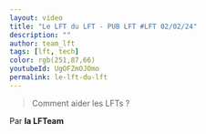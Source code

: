 ```yaml
---
layout: video
title: "Le LFT du LFT - PUB LFT #LFT 02/02/24"
description: ""
author: team_lft
tags: [lft, tech]
color: rgb(251,87,66)
youtubeId: UgOFZmOJOmo
permalink: le-lft-du-lft
---
```


> Comment aider les LFTs ?

Par **la LFTeam**
